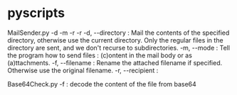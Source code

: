 # pyscripts 

MailSender.py -d <directory> -m <mode> -r <filename> -r <recipient>
-d, --directory : Mail the contents of the specified directory, otherwise use the current directory.  Only the regular files in the directory are sent, and we don't recurse to
 subdirectories.
-m, --mode : Tell the program how to send files : (c)ontent in the mail body or as (a)ttachments.
-f, --filename : Rename the attached filename if specified. Otherwise use the original filename.
-r, --recipient : 

Base64Check.py -f <filename> : decode the content of the file from base64